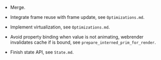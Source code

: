 * Merge.

* Integrate frame reuse with frame update, see `Optimizations.md`.
* Implement virtualization, see `Optimizations.md`.
* Avoid property binding when value is not animating, webrender invalidates cache if is bound, see `prepare_interned_prim_for_render`.
* Finish state API, see `State.md`.